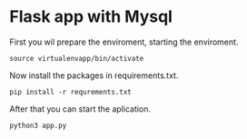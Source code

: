# Flask app with Mysql


First you wil prepare the enviroment, starting the enviroment.
```
source virtualenvapp/bin/activate
```
Now install the packages in requirements.txt.
```
pip install -r requrements.txt
```

After that you can start the aplication.
```
python3 app.py
```

